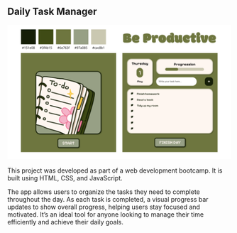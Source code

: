 ## Daily Task Manager
![design image](./public/ReadmeImg.png)

This project was developed as part of a web development bootcamp. It is built using HTML, CSS, and JavaScript.

The app allows users to organize the tasks they need to complete throughout the day. As each task is completed, a visual progress bar updates to show overall progress, helping users stay focused and motivated. It’s an ideal tool for anyone looking to manage their time efficiently and achieve their daily goals.